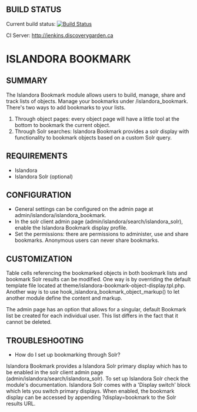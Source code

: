 BUILD STATUS
------------
Current build status:
[![Build Status](https://travis-ci.org/Islandora/islandora_bookmark.png?branch=7.x)](https://travis-ci.org/Islandora/islandora_bookmark)

CI Server:
http://jenkins.discoverygarden.ca

ISLANDORA BOOKMARK
==================

SUMMARY
-------

The Islandora Bookmark module allows users to build, manage, share and track lists of objects.
Manage your bookmarks under /islandora_bookmark. There's two ways to add bookmarks to your lists.
1) Through object pages: every object page will have a little tool at the bottom to bookmark the
current object.
2) Through Solr searches: Islandora Bookmark provides a solr display with functionality to
bookmark objects based on a custom Solr query.


REQUIREMENTS
------------

 * Islandora
 * Islandora Solr (optional)


CONFIGURATION
-------------

 * General settings can be configured on the admin page at admin/islandora/islandora_bookmark.
 * In the solr client admin page (admin/islandora/search/islandora_solr), enable the Islandora Bookmark
   display profile.
 * Set the permissions: there are permissions to administer, use and share bookmarks. Anonymous users can never
   share bookmarks.

CUSTOMIZATION
-------------

Table cells referencing the bookmarked objects in both bookmark lists and bookmark Solr results can be modified.
One way is by overriding the default template file located at theme/islandora-bookmark-object-display.tpl.php.
Another way is to use hook_islandora_bookmark_object_markup() to let another module define the content and markup.

The admin page has an option that allows for a singular, default Bookmark list be created for each individual user.
This list differs in the fact that it cannot be deleted.

TROUBLESHOOTING
---------------

 * How do I set up bookmarking through Solr?

Islandora Bookmark provides a Islandora Solr primary display which has to be enabled in the solr client admin page
(admin/islandora/search/islandora_solr). To set up Islandora Solr check the module's documentation. Islandora Solr comes
with a 'Display switch' block which lets you switch primary displays. When enabled, the bookmark display can be accessed
by appending ?display=bookmark to the Solr results URL.